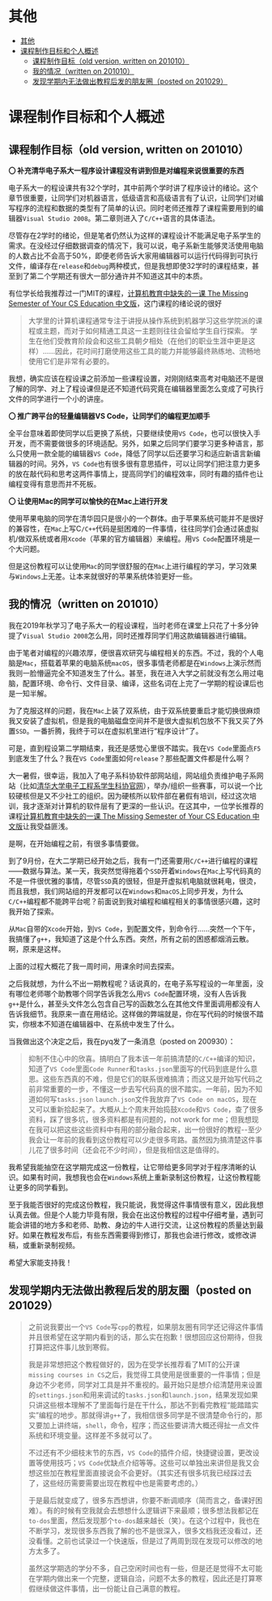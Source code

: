 # 其他
- [其他](#其他)
- [课程制作目标和个人概述](#课程制作目标和个人概述)
  - [课程制作目标（old version, written on 201010）](#课程制作目标old-version-written-on-201010)
  - [我的情况（written on 201010）](#我的情况written-on-201010)
  - [发现学期内无法做出教程后发的朋友圈（posted on 201029）](#发现学期内无法做出教程后发的朋友圈posted-on-201029)


# 课程制作目标和个人概述

## 课程制作目标（old version, written on 201010）

**〇 补充清华电子系大一程序设计课程没有讲到但是对编程来说很重要的东西**

电子系大一的程设课共有32个学时，其中前两个学时讲了程序设计的绪论。这个章节很重要，让同学们对机器语言，低级语言和高级语言有了认识，让同学们对编写程序的流程和数据的类型有了简单的认识。同时老师还推荐了课程需要用到的编辑器`Visual Studio 2008`。第二章则进入了`C/C++`语言的具体语法。

尽管存在2学时的绪论，但是笔者仍然认为这样的课程设计不能满足电子系学生的需求。在没经过仔细数据调查的情况下，我可以说，电子系新生能够灵活使用电脑的人数占比不会高于50%，即便老师告诉大家用编辑器可以运行代码得到可执行文件，编译存在`release`和`debug`两种模式，但是我想即使32学时的课程结束，甚至到了第二个学期还有很大一部分通许并不知道这其中的本质。

有位学长给我推荐过一门MIT的课程，[计算机教育中缺失的一课 The Missing Semester of Your CS Education 中文版](https://missing-semester-cn.github.io)，这门课程的绪论说的很好

> 大学里的计算机课程通常专注于讲授从操作系统到机器学习这些学院派的课程或主题，而对于如何精通工具这一主题则往往会留给学生自行探索。
> 学生在他们受教育阶段会和这些工具朝夕相处（在他们的职业生涯中更是这样）……因此，花时间打磨使用这些工具的能力并能够最终熟练地、流畅地使用它们是非常有必要的。

我想，确实应该在程设课之前添加一些课程设置，对刚刚结束高考对电脑还不是很了解的同学、对上了程设课但是还不知道代码究竟在编辑器里面怎么变成了可执行文件的同学进行一个小的讲座。

**〇 推广跨平台的轻量编辑器VS Code，让同学们的编程更加顺手**

全平台意味着即使同学以后更换了系统，只要继续使用`VS Code`，也可以很快入手开发，而不需要做很多的环境适配。另外，如果之后同学们要学习更多种语言，那么只使用一款全能的编辑器`VS Code`，降低了同学以后还要学习和适应新语言新编辑器的时间。另外，`VS Code`也有很多很有意思插件，可以让同学们把注意力更多的放在敲代码和思考这两件事情上，提高同学们的编程效率，同时有趣的插件也让编程变得有意思而并不死板。

**〇 让使用Mac的同学可以愉快的在Mac上进行开发**

使用苹果电脑的同学在清华园只是很小的一个群体。由于苹果系统可能并不是很好的兼容性，在`Mac`上写C`/C++`代码是挺困难的一件事情，往往同学们会通过装虚拟机/做双系统或者用`Xcode`（苹果的官方编辑器）来编程。用`VS Code`配置环境是一个大问题。

但是这份教程可以让使用`Mac`的同学很舒服的在`Mac`上进行编程的学习，学习效果与`Windows`上无差。让本来就很好的苹果系统体验更好一些。

## 我的情况（written on 201010）

我在2019年秋学习了电子系大一的程设课程，当时老师在课堂上只花了十多分钟提了`Visual Studio 2008`怎么用，同时还推荐同学们用这款编辑器进行编辑。

由于笔者对编程的兴趣浓厚，便很喜欢研究与编程相关的东西。不过，我的个人电脑是`Mac`，搭载着苹果的电脑系统`macOS`，很多事情老师都是在`Windows`上演示然而我则一脸懵逼完全不知道发生了什么。甚至，我在进入大学之前就没有怎么用过电脑，配置环境、命令行、文件目录、编译，这些名词在上完了一学期的程设课后也是一知半解。

为了克服这样的问题，我在`Mac`上装了双系统，由于双系统要重启才能切换很麻烦我又安装了虚拟机，但是我的电脑磁盘空间并不是很大虚拟机包放不下我又买了外置`SSD`。一番折腾，我终于可以在虚拟机里进行“程序设计”了。

可是，直到程设第二学期结束，我还是感觉心里很不踏实。我在`VS Code`里面点`F5`到底发生了什么？我在`VS Code`里面如何`release`？那些配置文件都是什么啊？

大一暑假，很幸运，我加入了电子系科协软件部网站组，网站组负责维护电子系网站（比如[清华大学电子工程系学生科协官网](https://eesast.com/home)），举办/组织一些赛事，可以说一个比较硬核但是又不少社工的组织。因为硬核所以软件部在暑假有培训，经过这次培训，我才逐渐对计算机的软件层有了更深的一些认识。在这其中，一位学长推荐的课程[计算机教育中缺失的一课 The Missing Semester of Your CS Education 中文版](https://missing-semester-cn.github.io)让我受益匪浅。

是啊，在开始编程之前，有很多事情要做。

到了9月份，在大二学期已经开始之后，我有一门还需要用`C/C++`进行编程的课程——数据与算法。某一天，我突然觉得拖着个`SSD`开着`Windows`在`Mac`上写代码真的不是一件很优雅的事情，尽管`SSD`真的很轻，但是开虚拟机电脑就很耗电，很烫，而且我想，我们网站组的开发都可以在`Windows`和`macOS`上同步开发，为什么`C/C++`编程都不能跨平台呢？前面说到我对编程和编程相关的事情很感兴趣，这时我开始了探索。

从`Mac`自带的`Xcode`开始，到`VS Code`，到配置文件，到命令行……突然一个下午，我搞懂了`g++`，我知道了这是个什么东西。突然，所有之前的困惑都烟消云散。啊，原来是这样。

上面的过程大概花了我一周时间，用课余时间去探索。

之后我就想，为什么不出一期教程呢？话说真的，在电子系写程设的一年里面，没有哪位老师哪个助教哪个同学告诉我怎么用`VS Code`配置环境，没有人告诉我`g++`是什么，甚至头文件怎么包含自己写的函数怎么在其他文件里面调用都没有人告诉我细节。我原来一直在用结论。这样做的弊端就是，你在写代码的时候很不踏实，你根本不知道在编辑器中、在系统中发生了什么。

当我做出这个决定之后，我在pyq发了一条消息（posted on 200930）：

> 抑制不住心中的欣喜。搞明白了我本该一年前搞清楚的`C/C++`编译的知识，知道了`VS Code`里面`Code Runner`和`tasks.json`里面写的代码到底是什么意思。这些东西真的不难，但是它们的联系很难搞清；而这又是开始写代码之前非常重要的一步，不懂这一步去写代码真的很不踏实。一年前，因为不知道如何写`tasks.json` `launch.json`文件我放弃了`VS Code on macOS`，现在又可以重新拾起来了。大概从上个周末开始捣鼓`Xcode`和`VS Code`，查了很多资料，踩了很多坑，很多资料都是有问题的，not work for me；但我想现在我可以把这些这些资料中有用的部分融合起来，出一份很好的教程--至少我会让一年前的我看到这份教程可以少走很多弯路。虽然因为搞清楚这件事儿花了很多时间（还会花不少时间），但是我相信这是值得的。

我希望我能抽空在这学期完成这一份教程，让它带给更多同学对于程序清晰的认识。如果有时间，我想我也会在`Windows`系统上重新录制这份教程，让这份教程能让更多的同学看到。

至于我能否很好的完成这份教程，我只能说，我觉得这件事情很有意义，因此我想认真去做。但是个人能力毕竟有限，我会在出这份教程的过程中仔细考量，遇到可能会讲错的地方多和老师、助教、身边的牛人进行交流，让这份教程的质量达到最好。如果在教程发布后，有些东西需要得到修订，那我也会进行修改，或修改讲稿，或重新录制视频。

希望大家能支持我！

## 发现学期内无法做出教程后发的朋友圈（posted on 201029）

> 之前说我要出一个`VS Code`写`cpp`的教程，如果朋友圈有同学还记得这件事情并且很希望在这学期内看到的话，那么实在抱歉！很想回应这份期待，但我打算把这件事儿放到寒假。
> 
> 我是非常想把这个教程做好的，因为在受学长推荐看了MIT的公开课`missing courses in CS`之后，我觉得工具使用是很重要的一件事情；但是身边不少老师，同学对工具是并不重视的。最开始只是想介绍清楚用来设置的`settings.json`和用来调试的`tasks.json`和`launch.json`，结果发现如果只讲这些根本理解不了里面每行是在干什么，那达不到看完教程“能踏踏实实”编程的地步。那就得讲`g++`了，我相信很多同学是不很清楚命令行的，那又要加上讲终端，`shell`，命令，程序；而这些要讲清大概还得扯一点文件系统和环境变量。这样差不多就可以了。
> 
> 不过还有不少细枝末节的东西，`VS Code`的插件介绍，快捷键设置，更改设置等使用技巧；`VS Code`优缺点介绍等等。这些可以单独出来讲但是我又会想这些加在教程里面直接说会不会更好。（其实还有很多坑我已经踩过去了，这些经历需要需要出现在教程中也是需要考虑的。）
> 
> 于是最后就变成了，很多东西想讲，你要不断调顺序（简而言之，备课好困难）。有的时候有空我就会去想想什么逻辑讲下来最顺；很多想法我都记在`to-dos`里面，然后发现那个`to-dos`越来越长（笑）。在这个过程中，我也在不断学习，发现很多东西我了解的也不是很深入，很多文档我还没看过，还没看懂。之前也试录过一个快速版，但是过了两周到现在发现可以修改的地方太多了。
> 
> 虽然这学期选的学分不多，自己空闲时间也有一些，但是还是觉得不太可能在学期内做出来一个完整，逻辑自洽，问题不太多的教程，因此还是打算寒假继续做这件事情，出一份能让自己满意的教程。